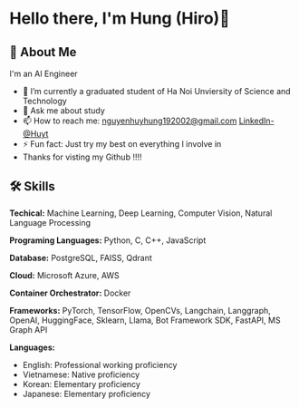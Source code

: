 # Hello there, I'm Hung (Hiro)👋
## 🚀 About Me
I'm an AI Engineer
- 🔭 I’m currently a graduated student of Ha Noi Unviersity of Science and Technology
- 💬 Ask me about study 
- 📫 How to reach me: nguyenhuyhung192002@gmail.com [LinkedIn-@Huyt](https://www.linkedin.com/in/h%C3%B9ng-nguy%E1%BB%85n-huy-8888521b9/)
- ⚡ Fun fact: Just try my best on everything I involve in
- Thanks for visting my Github !!!!

## 🛠 Skills

**Techical:**  Machine Learning, Deep Learning, Computer Vision, Natural Language Processing

**Programing Languages:** Python, C, C++, JavaScript

**Database:** PostgreSQL, FAISS, Qdrant

**Cloud:** Microsoft Azure, AWS

**Container Orchestrator:** Docker

**Frameworks:** PyTorch, TensorFlow, OpenCVs, Langchain, Langgraph, OpenAI, HuggingFace, Sklearn, Llama, Bot Framework SDK, FastAPI, MS Graph API

**Languages:**

- English: Professional working proficiency 
- Vietnamese: Native proficiency
- Korean: Elementary proficiency
- Japanese: Elementary proficiency
